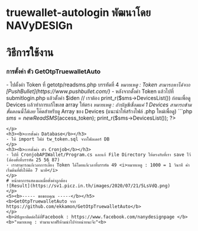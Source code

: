 # truewallet-autologin พัฒนาโดย  NAVyDESIGn

# วิธีการใช้งาน

<h3><b>การตั้งค่า ตัว GetOtpTruewalletAuto</b></h3>
- ไปตั้งค่า Token ที่ getotp/readsms.php บรรทัดที่ 4 <i>หมายเหตู : Token สามารถหาได้จาก [PushBullet](https://www.pushbullet.com/)</i>
- หลังจากตั้งค่า Token แล้วไปที่ submitlogin.php แล้วตั้งค่า $iden // เราต้อง print_r($sms->DevicesList()) ก่อนเพื่อดู Devices เเล้วทำการเเก้ไขเลข array ให้ตรง <i>หมายเหตู : ถ้าบัญชีเชื่อมแค่ 1 Devices สามารถข้ามขั้นตอนนี้ได้เลย</i>
โค๊ดสำหรับดู Array ของ Devices (แนะนำให้สร้างไฟล์ .php ใหม่เพื่อดู)
```php
<?php
  require "getotp/readsms.php";
  
  $sms = new ReadSMS($access_token);
  print_r($sms->DevicesList());
?>
```
</p>
<h3><b>การตั้งค่า Database</b></h3>
- ให้ import ไฟล์ tw_token.sql จากโฟลเดอร์ DB
</p>
<h3><b>การตั้งค่า ตัว Cronjob</b></h3>
- ไปที่ CronjobAPIWallet/Program.cs และแก้ File Directory ให้ตรงกับที่เรา save ไว้ (ต้องตั้งที่บรรทัด 25 56 87)
- เราสามารถแก้เวลาการเลี้ยง Token ได้โดยแก้เวลาที่บรรทัด 49 <i>หมายเหตู : 1000 = 1 วินาที ค่าเริ่มต้นที่ตั้งให้คือ 7 นาที</i>
</p>
# หน้าตาการแสดงผลเมื่อตั้งค่าถูกต้อง
![Result](https://sv1.picz.in.th/images/2020/07/21/5LsVdQ.png)
</p>
<5><b>----- ขอขอบคุณ -----</b></h5>
<b>GetOtpTruewalletAuto จาก https://github.com/ekkamon/GetOtpTruewalletAuto</b>
</p>
<b>มีปัญหาติดต่อได้ที่Facebook : https://www.facebook.com/nanydesignpage </b>
<b>"หมายเหตู : ทำมาแจกฟรีห้ามนำไปจำหน่ายนะจ๊ะ"<b>
